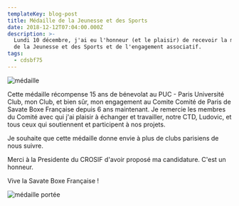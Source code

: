 ```yaml
---
templateKey: blog-post
title: Médaille de la Jeunesse et des Sports
date: 2018-12-12T07:04:00.000Z
description: >-
  Lundi 10 décembre, j'ai eu l'honneur (et le plaisir) de recevoir la médaille
  de la Jeunesse et des Sports et de l'engagement associatif.
tags:
  - cdsbf75
---
```

![médaille](/img/medaille_1.jpg)

Cette médaille récompense 15 ans de bénevolat au PUC - Paris Université Club, mon Club, et bien sûr, mon engagement au Comite Comité de Paris de Savate Boxe Française depuis 6 ans maintenant. Je remercie les membres du Comité avec qui j'ai plaisir à échanger et travailler, notre CTD, Ludovic, et tous ceux qui soutiennent et participent à nos projets.

Je souhaite que cette médaille donne envie à plus de clubs parisiens de nous suivre.

Merci à la Presidente du CROSIF d'avoir proposé ma candidature. C'est un honneur.

Vive la Savate Boxe Française !

![médaille portée](/img/medaille_2.jpg)

